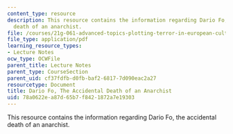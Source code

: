 ```yaml
---
content_type: resource
description: This resource contains the information regarding Dario Fo, the accidental
  death of an anarchist.
file: /courses/21g-061-advanced-topics-plotting-terror-in-european-culture-spring-2004/78a0622ea87d65b7f8421872a7e19303_MIT21G_061S04_fo.pdf
file_type: application/pdf
learning_resource_types:
- Lecture Notes
ocw_type: OCWFile
parent_title: Lecture Notes
parent_type: CourseSection
parent_uid: cf37fdfb-d0fb-baf2-6817-7d090eac2a27
resourcetype: Document
title: Dario Fo, The Accidental Death of an Anarchist
uid: 78a0622e-a87d-65b7-f842-1872a7e19303
---
```

This resource contains the information regarding Dario Fo, the accidental death of an anarchist.


